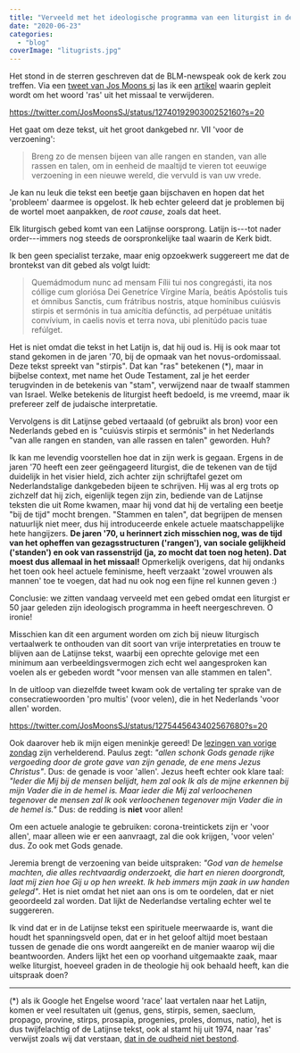 ```yaml
---
title: "Verveeld met het ideologische programma van een liturgist in de jaren '70"
date: "2020-06-23"
categories: 
  - "blog"
coverImage: "litugrists.jpg"
---
```


Het stond in de sterren geschreven dat de BLM-newspeak ook de kerk zou treffen. Via een [tweet van Jos Moons sj](https://twitter.com/JosMoonsSJ/status/1274019290300252160?s=20) las ik een [artikel](https://www.nd.nl/opinie/opinie/977908/haal-het-woord-rassen-uit-het-kerkgebed-we-willen-de-liturgie-imm?utm_campaign=Katholiek%20Inside&utm_medium=email&utm_source=Revue%20newsletter) waarin gepleit wordt om het woord 'ras' uit het missaal te verwijderen.

https://twitter.com/JosMoonsSJ/status/1274019290300252160?s=20

Het gaat om deze tekst, uit het groot dankgebed nr. VII 'voor de verzoening':

> Breng zo de mensen bijeen van alle rangen en standen, van alle rassen en talen, om in eenheid de maaltijd te vieren tot eeuwige verzoening in een nieuwe wereld, die vervuld is van uw vrede.

Je kan nu leuk die tekst een beetje gaan bijschaven en hopen dat het 'probleem' daarmee is opgelost. Ik heb echter geleerd dat je problemen bij de wortel moet aanpakken, de _root cause_, zoals dat heet.

Elk liturgisch gebed komt van een Latijnse oorsprong. Latijn is---tot nader order---immers nog steeds de oorspronkelijke taal waarin de Kerk bidt.

Ik ben geen specialist terzake, maar enig opzoekwerk suggereert me dat de brontekst van dit gebed als volgt luidt:

> Quemádmodum nunc ad mensam Fílii tui nos congregásti, ita nos cóllige cum gloriósa Dei Genetríce Vírgine María, beátis Apóstolis tuis et ómnibus Sanctis, cum frátribus nostris, atque homínibus cuiúsvis stirpis et sermónis in tua amicítia defúnctis, ad perpétuae unitátis convívium, in caelis novis et terra nova, ubi plenitúdo pacis tuae refúlget.

Het is niet omdat die tekst in het Latijn is, dat hij oud is. Hij is ook maar tot stand gekomen in de jaren '70, bij de opmaak van het novus-ordomissaal. Deze tekst spreekt van "stirpis". Dat kan "ras" betekenen (\*), maar in bijbelse context, met name het Oude Testament, zal je het eerder terugvinden in de betekenis van "stam", verwijzend naar de twaalf stammen van Israel. Welke betekenis de liturgist heeft bedoeld, is me vreemd, maar ik prefereer zelf de judaische interpretatie.

Vervolgens is dit Latijnse gebed vertaaald (of gebruikt als bron) voor een Nederlands gebed en is "cuiúsvis stirpis et sermónis" in het Nederlands "van alle rangen en standen, van alle rassen en talen" geworden. Huh?

Ik kan me levendig voorstellen hoe dat in zijn werk is gegaan. Ergens in de jaren '70 heeft een zeer geëngageerd liturgist, die de tekenen van de tijd duidelijk in het visier hield, zich achter zijn schrijftafel gezet om Nederlandstalige dankgebeden bijeen te schrijven. Hij was al erg trots op zichzelf dat hij zich, eigenlijk tegen zijn zin, bediende van de Latijnse teksten die uit Rome kwamen, maar hij vond dat hij de vertaling een beetje "bij de tijd" mocht brengen. "Stammen en talen", dat begrijpen de mensen natuurlijk niet meer, dus hij introduceerde enkele actuele maatschappelijke hete hangijzers. **De jaren '70, u herinnert zich misschien nog, was de tijd van het opheffen van gezagsstructuren ('rangen'), van sociale gelijkheid ('standen') en ook van rassenstrijd (ja, zo mocht dat toen nog heten). Dat moest dus allemaal in het missaal!** Opmerkelijk overigens, dat hij ondanks het toen ook heel actuele feminisme, heeft verzaakt 'zowel vrouwen als mannen' toe te voegen, dat had nu ook nog een fijne rel kunnen geven :) 

Conclusie: we zitten vandaag verveeld met een gebed omdat een liturgist er 50 jaar geleden zijn ideologisch programma in heeft neergeschreven. O ironie! 

Misschien kan dit een argument worden om zich bij nieuw liturgisch vertaalwerk te onthouden van dit soort van vrije interpretaties en trouw te blijven aan de Latijnse tekst, waarbij een oprechte gelovige met een minimum aan verbeeldingsvermogen zich echt wel aangesproken kan voelen als er gebeden wordt "voor mensen van alle stammen en talen". 

In de uitloop van diezelfde tweet kwam ook de vertaling ter sprake van de consecratiewoorden 'pro multis' (voor velen), die in het Nederlands 'voor allen' worden.

https://twitter.com/JosMoonsSJ/status/1275445643402567680?s=20

Ook daarover heb ik mijn eigen meninkje gereed! De [lezingen van vorige zondag](https://dagelijksevangelie.org/NL/gospel/2020-06-21) zijn verhelderend. Paulus zegt: _"allen schonk Gods genade rijke vergoeding door de grote gave van zijn genade, de ene mens Jezus Christus"_. Dus: de genade is voor 'allen'. Jezus heeft echter ook klare taal: _"Ieder die Mij bij de mensen belijdt, hem zal ook Ik als de mijne erkennen bij mijn Vader die in de hemel is. Maar ieder die Mij zal verloochenen tegenover de mensen zal Ik ook verloochenen tegenover mijn Vader die in de hemel is."_ Dus: de redding is **niet** voor allen! 

Om een actuele analogie te gebruiken: corona-treintickets zijn er 'voor allen', maar alleen wie er een aanvraagt, zal die ook krijgen, 'voor velen' dus. Zo ook met Gods genade. 

Jeremia brengt de verzoening van beide uitspraken: _"God van de hemelse machten, die alles rechtvaardig onderzoekt, die hart en nieren doorgrondt, laat mij zien hoe Gij u op hen wreekt. Ik heb immers mijn zaak in uw handen gelegd"_. Het is niet omdat het niet aan ons is om te oordelen, dat er niet geoordeeld zal worden. Dat lijkt de Nederlandse vertaling echter wel te suggereren. 

Ik vind dat er in de Latijnse tekst een spirituele meerwaarde is, want die houdt het spanningsveld open, dat er in het geloof altijd moet bestaan tussen de genade die ons wordt aangereikt en de manier waarop wij die beantwoorden. Anders lijkt het een op voorhand uitgemaakte zaak, maar welke liturgist, hoeveel graden in de theologie hij ook behaald heeft, kan die uitspraak doen?

* * *

(\*) als ik Google het Engelse woord 'race' laat vertalen naar het Latijn, komen er veel resultaten uit (genus, gens, stirpis, semen, saeclum, propago, provine, stirps, prosapia, progenies, proles, domus, natio), het is dus twijfelachtig of de Latijnse tekst, ook al stamt hij uit 1974, naar 'ras' verwijst zoals wij dat verstaan, [dat in de oudheid niet bestond](https://en.wikipedia.org/wiki/Historical_race_concepts).
